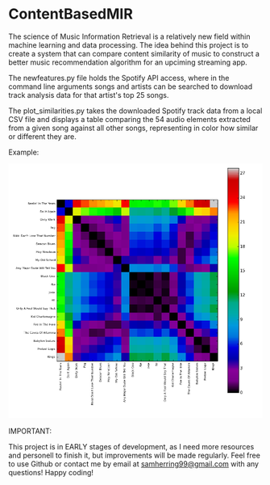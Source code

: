 # ContentBasedMIR

The science of Music Information Retrieval is a relatively new field within machine learning and data processing. The idea behind this project is to create a system that can compare content similarity of music to construct a better music recommendation algorithm for an upciming streaming app.

The newfeatures.py file holds the Spotify API access, where in the command line arguments songs and artists can be searched to download track analysis data for that artist's top 25 songs.

The plot_similarities.py takes the downloaded Spotify track data from a local CSV file and displays a table comparing the 54 audio elements extracted from a given song against all other songs, representing in color how similar or different they are.

Example: 

![Sample](/SampleSimMatrix.png)

IMPORTANT:

This project is in EARLY stages of development, as I need more resources and personell to finish it, but improvements will be made regularly. Feel free to use Github or contact me by email at samherring99@gmail.com with any questions! Happy coding!
